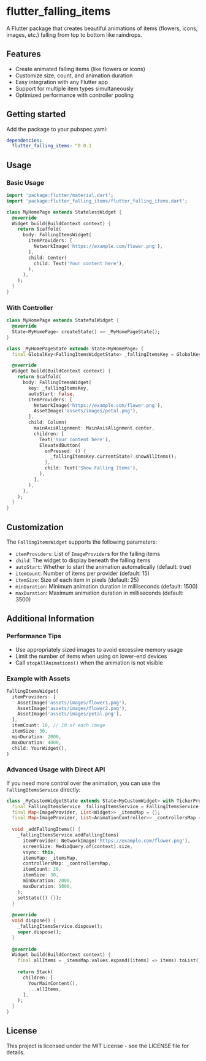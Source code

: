 # flutter_falling_items

A Flutter package that creates beautiful animations of items (flowers, icons, images, etc.) falling from top to bottom like raindrops.

## Features

- Create animated falling items (like flowers or icons)
- Customize size, count, and animation duration
- Easy integration with any Flutter app
- Support for multiple item types simultaneously
- Optimized performance with controller pooling

## Getting started

Add the package to your pubspec.yaml:

```yaml
dependencies:
  flutter_falling_items: ^0.0.1
```

## Usage

### Basic Usage

```dart
import 'package:flutter/material.dart';
import 'package:flutter_falling_items/flutter_falling_items.dart';

class MyHomePage extends StatelessWidget {
  @override
  Widget build(BuildContext context) {
    return Scaffold(
      body: FallingItemsWidget(
        itemProviders: [
          NetworkImage('https://example.com/flower.png'),
        ],
        child: Center(
          child: Text('Your content here'),
        ),
      ),
    );
  }
}
```

### With Controller

```dart
class MyHomePage extends StatefulWidget {
  @override
  State<MyHomePage> createState() => _MyHomePageState();
}

class _MyHomePageState extends State<MyHomePage> {
  final GlobalKey<FallingItemsWidgetState> _fallingItemsKey = GlobalKey<FallingItemsWidgetState>();

  @override
  Widget build(BuildContext context) {
    return Scaffold(
      body: FallingItemsWidget(
        key: _fallingItemsKey,
        autoStart: false,
        itemProviders: [
          NetworkImage('https://example.com/flower.png'),
          AssetImage('assets/images/petal.png'),
        ],
        child: Column(
          mainAxisAlignment: MainAxisAlignment.center,
          children: [
            Text('Your content here'),
            ElevatedButton(
              onPressed: () {
                _fallingItemsKey.currentState?.showAllItems();
              },
              child: Text('Show Falling Items'),
            ),
          ],
        ),
      ),
    );
  }
}
```

## Customization

The `FallingItemsWidget` supports the following parameters:

- `itemProviders`: List of `ImageProvider`s for the falling items
- `child`: The widget to display beneath the falling items
- `autoStart`: Whether to start the animation automatically (default: true)
- `itemCount`: Number of items per provider (default: 15)
- `itemSize`: Size of each item in pixels (default: 25)
- `minDuration`: Minimum animation duration in milliseconds (default: 1500)
- `maxDuration`: Maximum animation duration in milliseconds (default: 3500)

## Additional Information

### Performance Tips

- Use appropriately sized images to avoid excessive memory usage
- Limit the number of items when using on lower-end devices
- Call `stopAllAnimations()` when the animation is not visible

### Example with Assets

```dart
FallingItemsWidget(
  itemProviders: [
    AssetImage('assets/images/flower1.png'),
    AssetImage('assets/images/flower2.png'),
    AssetImage('assets/images/petal.png'),
  ],
  itemCount: 10, // 10 of each image
  itemSize: 30,
  minDuration: 2000,
  maxDuration: 4000,
  child: YourWidget(),
)
```

### Advanced Usage with Direct API

If you need more control over the animation, you can use the `FallingItemsService` directly:

```dart
class _MyCustomWidgetState extends State<MyCustomWidget> with TickerProviderStateMixin {
  final FallingItemsService _fallingItemsService = FallingItemsService();
  final Map<ImageProvider, List<Widget>> _itemsMap = {};
  final Map<ImageProvider, List<AnimationController>> _controllersMap = {};
  
  void _addFallingItems() {
    _fallingItemsService.addFallingItems(
      itemProvider: NetworkImage('https://example.com/flower.png'),
      screenSize: MediaQuery.of(context).size,
      vsync: this,
      itemsMap: _itemsMap,
      controllersMap: _controllersMap,
      itemCount: 20,
      itemSize: 30,
      minDuration: 2000,
      maxDuration: 5000,
    );
    setState(() {});
  }
  
  @override
  void dispose() {
    _fallingItemsService.dispose();
    super.dispose();
  }
  
  @override
  Widget build(BuildContext context) {
    final allItems = _itemsMap.values.expand((items) => items).toList();
    
    return Stack(
      children: [
        YourMainContent(),
        ...allItems,
      ],
    );
  }
}
```

## License

This project is licensed under the MIT License - see the LICENSE file for details.